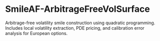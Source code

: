 # SmileAF-ArbitrageFreeVolSurface
Arbitrage-free volatility smile construction using quadratic programming. Includes local volatility extraction, PDE pricing, and calibration error analysis for European options.
